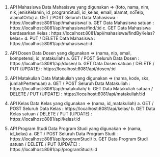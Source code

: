 1. API Mahasiswa
   Data Mahasiswa yang digunakan => (foto, nama, nim, nik, jenisKelamin, id_programStudi, id_kelas, email, alamat, noTelp, alamatOrtu)
  a. GET / POST Seluruh Data Mahasiswa : https://localhost:8081/api/mahasiswa/
  b. GET Data Mahasiswa satuan : https://localhost:8081/api/mahasiswa/find/:id
  c. GET Data Mahasiswa berdasarkan Kelas : https://localhost:8081/api/mahasiswa/findByKelas?kelas=<value>
  d. PUT / DELETE Data Mahasiswa : https://localhost:8081/api/mahasiswa/:id
   
2. API Dosen
   Data Dosen yang digunakan => (nama, nip, email, kompetensi, id_matakuliah)
   a. GET / POST Seluruh Data Dosen : https://localhost:8081/api/dosen/
   b. GET Data Dosen satuan / DELETE / PUT (UPDATE) : https://localhost:8081/api/dosen/:id
   
3. API Matakuliah
   Data Matakuliah yang digunakan => (nama, kode, sks, jumlahPertemuan)
   a. GET / POST Seluruh Data Matakuliah : https://localhost:8081/api/matakuliah/
   b. GET Data Matakuliah satuan / DELETE / PUT (UPDATE) : https://localhost:8081/api/matakuliah/:id
   
4. API Kelas
   Data Kelas yang digunakan => (nama, id_matakuliah)
   a. GET / POST Seluruh Data Kelas : https://localhost:8081/api/kelas/
   b. GET Data Kelas satuan / DELETE / PUT (UPDATE) : https://localhost:8081/api/kelas/:id
   
5. API Program Studi
   Data Program Studi yang digunakan => (nama, id_kelas)
   a. GET / POST Seluruh Data Program Studi : https://localhost:8081/api/programStudi/
   b. GET Data Program Studi satuan / DELETE / PUT (UPDATE) : https://localhost:8081/api/programStudi/:id
